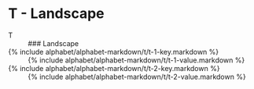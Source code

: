 <div data-role="collapsible" data-inset="false">
	<h1 class="cart-collapsible-div">T - Landscape</h1>

<dl>

<dt class="alphabet-table-key-two">
<div markdown="1">
T
</div>
</dt>
<dd class="alphabet-table-value">
<div markdown="1">
### Landscape
</div>
</dd>

<dt>	
<div markdown="1">
{% include alphabet/alphabet-markdown/t/t-1-key.markdown %}
</div>
</dt>
<dd>
<div markdown="1">
{% include alphabet/alphabet-markdown/t/t-1-value.markdown %}
</div>
</dd>

<dt>	
<div markdown="1">
{% include alphabet/alphabet-markdown/t/t-2-key.markdown %}
</div>
</dt>
<dd>
<div markdown="1">
{% include alphabet/alphabet-markdown/t/t-2-value.markdown %}
</div>
</dd>


</dl>

</div>
